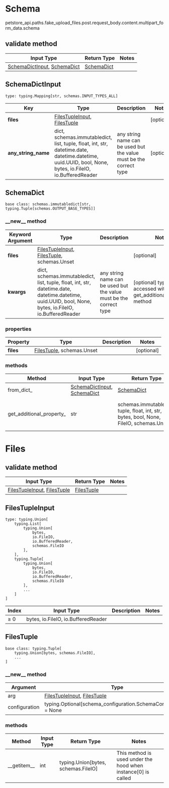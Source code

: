 # Schema
petstore_api.paths.fake_upload_files.post.request_body.content.multipart_form_data.schema

## validate method
Input Type | Return Type | Notes
------------ | ------------- | -------------
[SchemaDictInput](#schemadictinput), [SchemaDict](#schemadict) | [SchemaDict](#schemadict) |

## SchemaDictInput
```
type: typing.Mapping[str, schemas.INPUT_TYPES_ALL]
```
Key | Type |  Description | Notes
------------ | ------------- | ------------- | -------------
**files** | [FilesTupleInput](#filestupleinput), [FilesTuple](#filestuple) |  | [optional]
**any_string_name** | dict, schemas.immutabledict, list, tuple, float, int, str, datetime.date, datetime.datetime, uuid.UUID, bool, None, bytes, io.FileIO, io.BufferedReader | any string name can be used but the value must be the correct type | [optional]

## SchemaDict
```
base class: schemas.immutabledict[str, typing.Tuple[schemas.OUTPUT_BASE_TYPES]]

```
### &lowbar;&lowbar;new&lowbar;&lowbar; method
Keyword Argument | Type | Description | Notes
---------------- | ---- | ----------- | -----
**files** | [FilesTupleInput](#filestupleinput), [FilesTuple](#filestuple), schemas.Unset |  | [optional]
**kwargs** | dict, schemas.immutabledict, list, tuple, float, int, str, datetime.date, datetime.datetime, uuid.UUID, bool, None, bytes, io.FileIO, io.BufferedReader | any string name can be used but the value must be the correct type | [optional] typed value is accessed with the get_additional_property_ method

### properties
Property | Type | Description | Notes
-------- | ---- | ----------- | -----
**files** | [FilesTuple](#filestuple), schemas.Unset |  | [optional]

### methods
Method | Input Type | Return Type | Notes
------ | ---------- | ----------- | ------
from_dict_ | [SchemaDictInput](#schemadictinput), [SchemaDict](#schemadict) | [SchemaDict](#schemadict) | a constructor
get_additional_property_ | str | schemas.immutabledict, tuple, float, int, str, bytes, bool, None, FileIO, schemas.Unset | provides type safety for additional properties

# Files

## validate method
Input Type | Return Type | Notes
------------ | ------------- | -------------
[FilesTupleInput](#filestupleinput), [FilesTuple](#filestuple) | [FilesTuple](#filestuple) |

## FilesTupleInput
```
type: typing.Union[
    typing.List[
        typing.Union[
            bytes,
            io.FileIO,
            io.BufferedReader,
            schemas.FileIO
        ],
    ],
    typing.Tuple[
        typing.Union[
            bytes,
            io.FileIO,
            io.BufferedReader,
            schemas.FileIO
        ],
        ...
    ]
]
```
Index | Input Type | Description | Notes
------------- | ------------- | ------------- | -------------
≥ 0 | bytes, io.FileIO, io.BufferedReader |  |

## FilesTuple
```
base class: typing.Tuple[
    typing.Union[bytes, schemas.FileIO],
    ...
]
```
### &lowbar;&lowbar;new&lowbar;&lowbar; method
Argument | Type
-------- | ------
arg      | [FilesTupleInput](#filestupleinput), [FilesTuple](#filestuple)
configuration | typing.Optional[schema_configuration.SchemaConfiguration] = None

### methods
Method | Input Type | Return Type | Notes
------ | ---------- | ----------- | ------
&lowbar;&lowbar;getitem&lowbar;&lowbar; | int | typing.Union[bytes, schemas.FileIO] | This method is used under the hood when instance[0] is called
